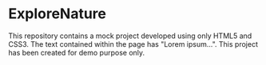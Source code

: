 # ExploreNature
This repository contains a mock project developed using only HTML5 and CSS3. 
The text contained within the page has "Lorem ipsum...". This project has been created for demo purpose only.
